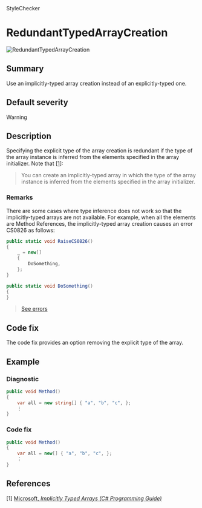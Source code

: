 <div class="project-logo">StyleChecker</div>
<div id="toc-level" data-values="H2,H3"></div>

# RedundantTypedArrayCreation

<div class="horizontal-scroll">

![RedundantTypedArrayCreation][fig-RedundantTypedArrayCreation]

</div>

## Summary

Use an implicitly-typed array creation instead of an explicitly-typed one.

## Default severity

Warning

## Description

Specifying the explicit type of the array creation is redundant if the type of
the array instance is inferred from the elements specified in the array
initializer. Note that
\[[1](#ref1)\]:

> You can create an implicitly-typed array in which the type of the array
> instance is inferred from the elements specified in the array initializer.

### Remarks

There are some cases where type inference does not work so that the
implicitly-typed arrays are not available.
For example, when all the elements are Method References, the implicitly-typed
array creation causes an error CS0826 as follows:

```csharp
public static void RaiseCS0826()
{
    _ = new[]
    {
        DoSomething,
    };
}

public static void DoSomething()
{
}
```

> [See errors][sharplab:examples]

## Code fix

The code fix provides an option removing the explicit type of the array.

## Example

### Diagnostic

```csharp
public void Method()
{
    var all = new string[] { "a", "b", "c", };
    ⋮
}
```

### Code fix

```csharp
public void Method()
{
    var all = new[] { "a", "b", "c", };
    ⋮
}
```

## References

<a id="ref1"></a>
[1] [Microsoft, _Implicitly Typed Arrays (C# Programming Guide)_][microsoft:csharp-implicitly-typed-arrays]

[microsoft:csharp-implicitly-typed-arrays]:
  https://docs.microsoft.com/en-us/dotnet/csharp/programming-guide/arrays/implicitly-typed-arrays
[sharplab:examples]:
  https://sharplab.io/#v2:C4LghgzsA0AmIGoA+ABATARgLAChcoGYACFDANhLSIFEAPMAWwAcAbAUwlwG9ci+TipCigAsRACoBPJmwCSAOwBmbAE5t5AYzkQAcgHtgAQQBuYAJYswAI3YAKAJS9+PHPzdEA9B6KGWLImzsDOrAEERgakTAABZsRMExerBEaspqmhwAdE7uRAD6RAC8RPJsAO4kGGgA2gC6Oe4uubkAInoAynoJ0WbyAObQDW4AvgDcDcO4DYSVwmJSMgpp6lqyECbmljZsDg1NzV4+wETskMd6pQFBIURmYWBEsIFsfWDAbNmuzQXFpWV1Q2cgNytlIaHsbU63V6A2B7khXTYMRhgy+uTGEymaIEsxIYgASuYIGwAMLtAAMAA40GRdtj9rkfiVygDsW4Gc0+Ajof1UZyMdjJtjpoJyHiiNykT1+nT2ZicEKgA
[fig-RedundantTypedArrayCreation]:
  https://maroontress.github.io/StyleChecker/images/RedundantTypedArrayCreation.png
